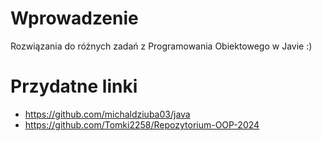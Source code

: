 # Wprowadzenie
Rozwiązania do różnych zadań z Programowania Obiektowego w Javie :)

# Przydatne linki
- https://github.com/michaldziuba03/java
- https://github.com/Tomki2258/Repozytorium-OOP-2024
